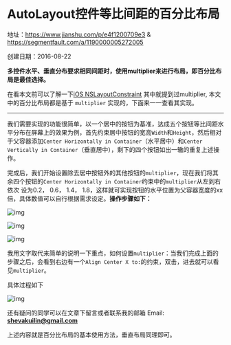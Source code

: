 # AutoLayout控件等比间距的百分比布局

地址：https://www.jianshu.com/p/e4f1200709e3 & https://segmentfault.com/a/1190000005272005

创建日期：2016-08-22

**多控件水平、垂直分布要求相同间距时，使用multiplier来进行布局，即百分比布局是最佳选择。**

在看本文前可以了解一下[iOS NSLayoutConstraint](https://developer.apple.com/documentation/uikit/nslayoutconstraint) 其中就提到过multiplier, 本文中的百分比布局都是基于 `multiplier` 实现的，下面来一一查看其实现。

------

我们需要实现的功能很简单，以一个居中的按钮为基准，达成五个按钮等比间距水平分布在屏幕上的效果为例，首先约束居中按钮的宽高`Width`和`Height`，然后相对于父容器添加`Center Horizontally in Container`（水平居中）和`Center Vertically in Container`（垂直居中），剩下的四个按钮如出一辙的重复上述操作。

完成后，我们开始设置除去居中按钮外的其他按钮的`multiplier`，现在我们将其余四个按钮的`Center Horizontally in Container`约束中的`multiplier`从左到右依次
设为0.2， 0.6， 1.4， 1.8，这样就可实现按钮的水平位置为父容器宽度的xx倍，具体数值可以自行根据需求设定。**操作步骤如下：**

![img](https://segmentfault.com/img/bVwAid)

![img](https://segmentfault.com/img/bVwAik)

![img](https://segmentfault.com/img/bVwAip)

我用文字取代来简单的说明一下重点，如何设置`multiplier`：当我们完成上面的步骤之后，会看到右边有一个`Align Center X to:`的约束，双击，进去就可以看见`multiplier`。

具体过程如下



![img](https://upload-images.jianshu.io/upload_images/2660903-454f8153bc98e3af.gif?imageMogr2/auto-orient/strip|imageView2/2/w/994/format/webp)

还有疑问的同学可以在文章下留言或者联系我的邮箱
Email: **[shevakuilin@gmail.com](https://link.jianshu.com/?t=mailto:shevakuilin@gmail.com)**

上述内容就是百分比布局的基本使用方法，垂直布局同理即可。